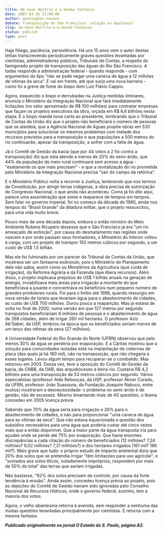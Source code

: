 ```yaml
---
title: Um novo desfile e a mesma fantasia 
date: 2007-03-26 21:00:00
author: washington.novaes
debate: Transposição do São Francisco: solução ou equívoco?  
slug: um-novo-desfile-e-a-mesma-fantasia
status: publish 
type: post
---
```


  
  
Haja fôlego, paciência, persistência. Há uns 15 anos vem o autor destas linhas transcrevendo periodicamente graves questões levantadas por cientistas, administradores públicos, Tribunais de Contas, a respeito do famigerado projeto de transposição das águas do Rio São Francisco. A todas responde a administração federal - quando responde - com argumentos do tipo "não se pode negar uma caneca de água a 12 milhões de vítimas da seca". E vai em frente, até que surja uma nova barreira - como foi a greve de fome do bispo dom Luiz Flávio Cappio.   
  
  
Agora, esquecido o bispo e derrubadas na Justiça medidas liminares, anuncia o Ministério da Integração Nacional que fará imediatamente licitações (no valor aproximado de R$ 100 milhões) para contratar empresas que façam os projetos executivos da obra, orçada em R$ 6,6 bilhões nesta etapa. E o bispo manda nova carta ao presidente, lembrando que o Tribunal de Contas da União diz que o projeto não beneficiará o número de pessoas que se alardeia, que a Agência Nacional de Águas propõe obras em 530 municípios para solucionar os mesmos problemas com metade dos recursos previstos para a transposição e que populações a 500 metros do rio continuarão, apesar da transposição, a sofrer com a falta de água.  
  
  
 Já o Comitê de Gestão da bacia (que por 44 votos a 2 foi contra a transposição) diz que esta atende a menos de 20% do semi-árido, que 44% da população do meio rural continuará sem acesso a água - "exatamente os que mais precisam" - e que a revitalização do rio prometida pelo Ministério da Integração Nacional precisa "sair do campo da retórica".   
  
  
E o Ministério Público volta a recorrer à Justiça, lembrando que nos termos da Constituição, por atingir terras indígenas, a obra precisa de autorização do Congresso Nacional, o que ainda não aconteceu. Como já foi dito aqui, parece uma assombração que some e reaparece de tempos em tempos. Sem falar no governo imperial, foi no começo da década de 1980, ainda nos tempos do "Brasil Grande" da ditadura militar, que o projeto ressuscitou, para uma vida muito breve.  
  
  
Pouco mais de uma década depois, embora o então ministro do Meio Ambiente Rubens Ricupero dissesse que o São Francisco já era "um rio ameaçado de extinção", por causa do desmatamento nas regiões onde nascem e por onde passam seus formadores, o Ministério do Interior voltou à carga, com um projeto de transpor 150 metros cúbicos por segundo, a um custo de US$ 1,5 bilhão.   
  
  
Mas ele foi fulminado por um parecer do Tribunal de Contas da União, que mostrava ser um fantasma esdrúxulo, pois o Ministério do Planejamento dele não sabia, assim como os Ministérios da Agricultura (que cuida de irrigação), da Reforma Agrária e da Fazenda (que libera recursos). Além disso, o projeto implicava prejuízos de US$ 1 bilhão anuais na geração de energia, inviabilizava mais áreas para irrigação a montante do que beneficiava a jusante e concentrava os benefícios num pequeno número de grandes produtores rurais. Foi para o limbo até 1998, quando ressurgiu em nova versão de túneis que levariam água para o abastecimento de cidades, ao custo de US$ 700 milhões. Durou pouco a reaparição. Mas já estava de volta no final de 2000, numa versão em que 127 metros por segundo transpostos beneficiariam 8 milhões de pessoas e o abastecimento de água de 268 cidades, além de irrigar 260 mil hectares. O professor Aziz Ab'Saber, da USP, lembrou na época que os beneficiados seriam menos de um terço das vítimas da seca (27 milhões).   
  
  
A Universidade Federal do Rio Grande do Norte (UFRN) observou que pelo menos 30% da água se perderia por evaporação. E a Cáritas mostrou que a solução para comunidades isoladas está na implantação de cisternas de placa (das quais já há 160 mil), não na transposição, que não chegaria a esses lugares. Levou algum tempo para recuperar-se o combalido. Mas retornou em 2003. Dessa vez, teve a oposição do Comitê de Gestão da bacia, da CNBB, da OAB, das arquidioceses à beira-rio. Custaria R$ 4,2 bilhões para uma transposição de 53 metros cúbicos por segundo. Vários especialistas (professor Aldo Rebouças, da USP, professor Abner Curado, da UFRN, professor João Suassuna, da Fundação Joaquim Nabuco, entre muitos) mostraram a desnecessidade: o problema no semi-árido é de gestão, não de escassez. Mesmo levantando mais de 40 questões, o Ibama concedeu em 2005 licença prévia.   
  
  
Sabendo que 70% da água seria para irrigação e 26% para o abastecimento de cidades, e não para proporcionar "uma caneca de água para as vítimas da seca". Que não estava equacionada a questão dos subsídios necessários para uma água que poderia custar até cinco vezes mais que a então disponível. Que a maior parte da água transposta iria para açudes onde se perde até 75% por evaporação. Que havia enormes discrepâncias a cada citação do número de beneficiados (12 milhões? 7,24 milhões? 9,02 milhões? 7,21 milhões?) e dos hectares irrigados (161 mil? 186 mil?). Mais grave que tudo: o próprio estudo de impacto ambiental dizia que 20% dos solos que se pretendia irrigar "têm limitações para uso agrícola"; e "somados aos solos líticos, notadamente impróprios, respondem por mais de 50% do total" das terras que seriam irrigadas.   
  
  
Não bastasse, "62% dos solos precisam de controle, por causa da forte tendência à erosão". Ainda assim, concedeu licença prévia ao projeto, pois as objeções do Comitê de Gestão haviam sido ignoradas pelo Conselho Nacional de Recursos Hídricos, onde o governo federal, sozinho, tem a maioria dos votos.   
  
  
Agora, o velho abantesma retorna à avenida, sem responder a nenhuma das muitas questões levantadas principalmente por cientistas. E retorna com a mesma fantasia.   
  
  
***Publicado originalmente no jornal O Estado de S. Paulo, página A2.***
